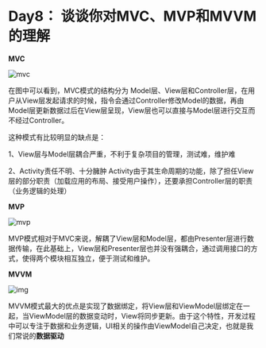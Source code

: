 # Day8： 谈谈你对MVC、MVP和MVVM的理解

**MVC**

![mvc](https://img4.mukewang.com/5bc349f6000164c807060422.jpg)

在图中可以看到，MVC模式的结构分为 Model层、View层和Controller层，在用户从View层发起请求的时候，指令会通过Controller修改Model的数据，再由Model层更新数据过后在View层呈现，View层也可以直接与Model层进行交互而不经过Controller。

这种模式有比较明显的缺点是：

 1、View层与Model层耦合严重，不利于复杂项目的管理，测试难，维护难

2、Activity责任不明、十分臃肿
Activity由于其生命周期的功能，除了担任View层的部分职责（加载应用的布局、接受用户操作），还要承担Controller层的职责（业务逻辑的处理）





 **MVP**

![mvp](https://img.mukewang.com/5bc349f700015b1706980440.jpg)

MVP模式相对于MVC来说，解耦了View层和Model层，都由Presenter层进行数据传输，在此基础上，View层和Presenter层也并没有强耦合，通过调用接口的方式，使得两个模块相互独立，便于测试和维护。



**MVVM**



![img](https://timgsa.baidu.com/timg?image&quality=80&size=b9999_10000&sec=1580150208596&di=2cc8f3741c8fc819a7abaa5b8642f878&imgtype=jpg&src=http%3A%2F%2Fimg1.imgtn.bdimg.com%2Fit%2Fu%3D2450431496%2C408066061%26fm%3D214%26gp%3D0.jpg)

MVVM模式最大的优点是实现了数据绑定，将View层和ViewModel层绑定在一起，当ViewModel层的数据变动时，View将同步更新。由于这个特性，开发过程中可以专注于数据和业务逻辑，UI相关的操作由ViewModel自己决定，也就是我们常说的**数据驱动**
